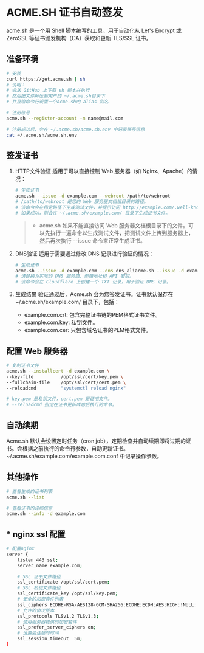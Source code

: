 # ACME.SH 证书自动签发

[acme.sh](https://github.com/acmesh-official/acme.sh) 是一个用 Shell 脚本编写的工具，用于自动化从 Let's Encrypt 或 ZeroSSL 等证书颁发机构（CA）获取和更新 TLS/SSL 证书。

## 准备环境

```bash
# 安装
curl https://get.acme.sh | sh
# 说明：
# 会从 GitHub 上下载 sh 脚本并执行
# 然后把文件解压到用户的 ~/.acme.sh目录下
# 并且给命令行设置一个acme.sh的 alias 别名

# 注册账号
acme.sh --register-account -m name@mail.com

# 注册成功后，会在 ~/.acme.sh/acme.sh.env 中记录账号信息
cat ~/.acme.sh/acme.sh.env
```

## 签发证书

1. HTTP文件验证
适用于可以直接控制 Web 服务器（如 Nginx、Apache）的情况：

    ```bash
    # 生成证书
    acme.sh --issue -d example.com --webroot /path/to/webroot
    # /path/to/webroot 是您的 Web 服务器文档根目录的路径。
    # 该命令会在指定路径下生成测试文件，并提示访问 http://example.com/.well-known/acme-challenge/test.txt 验证是否成功。
    # 如果成功，则会在 ~/.acme.sh/example.com/ 目录下生成证书文件。
    ```
    >
    >- acme.sh 如果不能直接访问 Web 服务器文档根目录下的文件。可以先执行一遍命令以生成测试文件，把测试文件上传到服务器上，然后再次执行 --issue 命令来正常生成证书。

2. DNS验证
适用于需要通过修改 DNS 记录进行验证的情况：

    ```bash
    # 生成证书
    acme.sh --issue -d example.com --dns dns_aliacme.sh --issue -d example.com --dns dns_cloudflare --dns_cloudflare_email your@email.com --dns_cloudflare_api_key your_api_key
    # 请替换为实际的 DNS 服务商、邮箱地址和 API 密钥。
    # 该命令会在 Cloudflare 上创建一个 TXT 记录，用于验证 DNS 记录。
    ```

3. 生成结果
验证通过后，Acme.sh 会为您签发证书。证书默认保存在 ~/.acme.sh/example.com/ 目录下，包括：

    - example.com.crt: 包含完整证书链的PEM格式证书文件。
    - example.com.key: 私钥文件。
    - example.com.cer: 只包含域名证书的PEM格式文件。

## 配置 Web 服务器

```bash
# 复制证书文件
acme.sh --installcert -d example.com \
--key-file          /opt/ssl/cert/key.pem \
--fullchain-file    /opt/ssl/cert/cert.pem \
--reloadcmd         "systemctl reload nginx"

# key.pem 是私钥文件，cert.pem 是证书文件。
# --reloadcmd 指定在证书更新成功后执行的命令。
```

## 自动续期

Acme.sh 默认会设置定时任务（cron job），定期检查并自动续期即将过期的证书。会根据之前执行的命令行参数，自动更新证书。
~/.acme.sh/example.com/example.com.conf 中记录操作参数。

## 其他操作

```bash
# 查看生成的证书列表
acme.sh --list

# 查看证书的详细信息
acme.sh --info -d example.com
```

## * nginx ssl 配置

```bash
# 配置nginx
server {
    listen 443 ssl;
    server_name example.com;

    # SSL 证书文件路径
    ssl_certificate /opt/ssl/cert.pem;
    # SSL 私钥文件路径
    ssl_certificate_key /opt/ssl/key.pem;
    # 安全的加密套件列表
    ssl_ciphers ECDHE-RSA-AES128-GCM-SHA256:ECDHE:ECDH:AES:HIGH:!NULL:!aNULL:!MD5:!ADH:!RC4;
    # 允许的协议版本
    ssl_protocols TLSv1.2 TLSv1.3;
    # 使用服务器提供的加密套件
    ssl_prefer_server_ciphers on;
    # 设置会话超时时间
    ssl_session_timeout  5m;
}
```
